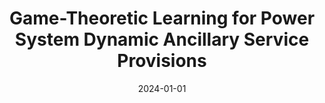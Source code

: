 ---
title: "Game-Theoretic Learning for Power System Dynamic Ancillary Service Provisions"
collection: publications
category: manuscripts
permalink: /publication/2024-01-01-game-theoretic-learning
excerpt: "This paper introduces a game-theoretic learning approach to coordinate aggregators in power systems for providing fast frequency response as dynamic ancillary services. The proposed method ensures efficient and adaptive provision of services, enhancing system stability."
date: 2024-01-01
venue: "IEEE Control Systems Letters"
paperurl: https://doi.org/10.1109/LCSYS.2024.3409608
citation: "Xie, H., & Cremer, J. L. (2024). 'Game-Theoretic Learning for Power System Dynamic Ancillary Service Provisions.' IEEE Control Systems Letters, 8, 1307-1312."
---